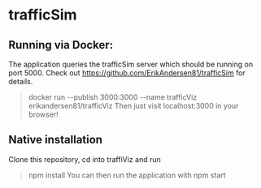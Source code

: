 # trafficSim


## Running via Docker:
The application queries the trafficSim server which should be running on port 5000. Check out https://github.com/ErikAndersen81/trafficSim for details. 
> docker run --publish 3000:3000 --name trafficViz erikandersen81/trafficViz
Then just visit localhost:3000 in your browser!

## Native installation
Clone this repository, cd into traffiViz and run
> npm install
You can then run the application with
> npm start
